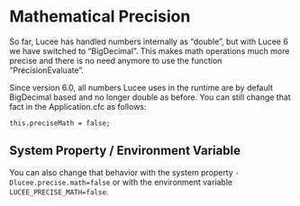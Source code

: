 <!--
{
  "title": "Mathematical Precision",
  "id": "mathematical-precision",
  "since": "6.0",
  "description": "Learn about the switch from double to BigDecimal in Lucee 6 for more precise mathematical operations. This guide provides information on how to change the default behavior if needed.",
  "keywords": [
    "CFML",
    "math",
    "precision",
    "BigDecimal",
    "Lucee",
    "Application.cfc",
    "PrecisionEvaluate"
  ]
}
-->

# Mathematical Precision

So far, Lucee has handled numbers internally as “double”, but with Lucee 6 we have switched to “BigDecimal”. This makes math operations much more precise and there is no need anymore to use the function “PrecisionEvaluate”.

Since version 6.0, all numbers Lucee uses in the runtime are by default BigDecimal based and no longer double as before. You can still change that fact in the Application.cfc as follows:

```lucee
this.preciseMath = false;
```

## System Property / Environment Variable

You can also change that behavior with the system property `-Dlucee.precise.math=false` or with the environment variable `LUCEE_PRECISE_MATH=false`.
